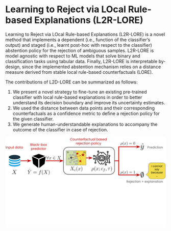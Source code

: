# Learning to Reject via LOcal Rule-based Explanations (L2R-LORE)

Learning to Reject via LOcal Rule-based Explanations (L2R-LORE) is a novel method that implements a dependent (i.e., function of the classifier’s output) and staged (i.e., learnt post-hoc with respect to the classifier)
abstention policy for the rejection of ambiguous samples. L2R-LORE is model agnostic with respect to ML models that solve binary and classification tasks using tabular data. Finally, L2R-LORE is interpretable by-design, since the
implemented abstention mechanism relies on a distance measure derived from stable local rule-based counterfactuals (LORE).

The contributions of L2D-LORE can be summarized as follows:
1. We present a novel strategy to fine-tune an existing pre-trained classifier with local rule-based explanations in order to better understand its decision boundary and improve its uncertainty estimates.
2. We used the distance between data points and their corresponding counterfactuals as a confidence metric to define a rejection policy for the given classifier.
3. We generate human-understandable explanations to accompany the outcome of the classifier in case of rejection.


![pipeline](Figures/L2R_LORE.svg)

